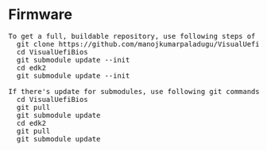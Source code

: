 # Firmware

<pre>
To get a full, buildable repository, use following steps of git command.
  git clone https://github.com/manojkumarpaladugu/VisualUefiBios.git
  cd VisualUefiBios
  git submodule update --init
  cd edk2
  git submodule update --init

If there's update for submodules, use following git commands to get the latest submodules code.
  cd VisualUefiBios
  git pull
  git submodule update
  cd edk2
  git pull
  git submodule update
  </pre>
